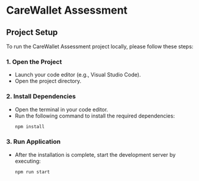 # CareWallet Assessment

## Project Setup

To run the CareWallet Assessment project locally, please follow these steps:

### 1. Open the Project

- Launch your code editor (e.g., Visual Studio Code).
- Open the project directory.

### 2. Install Dependencies

- Open the terminal in your code editor.
- Run the following command to install the required dependencies:
  ```bash
  npm install
  ```

### 3. Run Application

- After the installation is complete, start the development server by executing:
  ```bash
  npm run start
  ```

